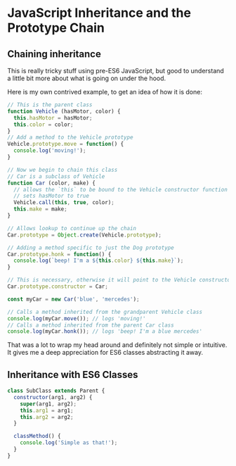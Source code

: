 # JavaScript Inheritance and the Prototype Chain

## Chaining inheritance

This is really tricky stuff using pre-ES6 JavaScript, but good to understand a little bit more about what is going on under the hood.

Here is my own contrived example, to get an idea of how it is done:

```js
// This is the parent class
function Vehicle (hasMotor, color) {
  this.hasMotor = hasMotor;
  this.color = color;
}
// Add a method to the Vehicle prototype
Vehicle.prototype.move = function() {
  console.log('moving!');
}

// Now we begin to chain this class
// Car is a subclass of Vehicle
function Car (color, make) {
  // allows the `this` to be bound to the Vehicle constructor function
  // sets hasMotor to true
  Vehicle.call(this, true, color);
  this.make = make;
}

// Allows lookup to continue up the chain
Car.prototype = Object.create(Vehicle.prototype);

// Adding a method specific to just the Dog prototype
Car.prototype.honk = function() {
  console.log(`beep! I'm a ${this.color} ${this.make}`);
}

// This is necessary, otherwise it will point to the Vehicle constructor 
Car.prototype.constructor = Car;

const myCar = new Car('blue', 'mercedes');

// Calls a method inherited from the grandparent Vehicle class
console.log(myCar.move()); // logs 'moving!'
// Calls a method inherited from the parent Car class
console.log(myCar.honk()); // logs 'beep! I'm a blue mercedes'
```

That was a lot to wrap my head around and definitely not simple or intuitive. It gives me a deep appreciation for ES6 classes abstracting it away.

## Inheritance with ES6 Classes

```js
class SubClass extends Parent {
  constructor(arg1, arg2) {
    super(arg1, arg2);
    this.arg1 = arg1;
    this.arg2 = arg2;
  }

  classMethod() {
    console.log('Simple as that!');
  }
}
```